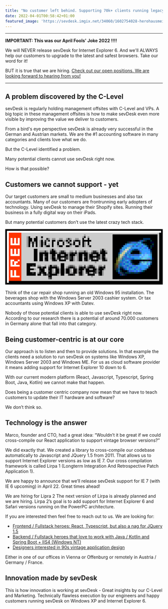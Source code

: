 ```yaml
---
title: "No customer left behind. Supporting 70k+ clients running legacy software."
date: 2022-04-01T00:58:42+01:00
featured_image: 'https://sevdesk.imgix.net/34060/1602754028-herohausmeisterservice.jpg'
---
```



---
 
**IMPORTANT: This was our April Fools' Joke 2022 !!!!**
 
We will NEVER release sevDesk for Internet Explorer 6. And we'll ALWAYS help our customers
to upgrade to the latest and safest browsers. Take our word for it!
 
BUT it is true that we are hiring. [Check out our open positions. We are looking forward to hearing from you!](https://sevdesk.de/karriere/)
 
---

## A problem discovered by the C-Level
sevDesk is regularly holding management offsites with C-Level and VPs. A big topic in these management offsites is how to make sevDesk even more visible by improving the value we deliver to customers.

From a bird's eye perspective sevDesk is already very successful in the German and Austrian markets. We are the #1 accounting software in many categories and clients love what we do.

But the C-Level identified a problem.

Many potential clients cannot use sevDesk right now.

How is that possible?

## Customers we cannot support - yet
Our target customers are small to medium businesses and also tax accountants. Many of our customers are frontrunning early adopters of technology. Using sevDesk to manage their Shopify sites. Running their business in a fully digital way on their iPads.

But many potential customers don’t use the latest crazy tech stack. 

![Internet Explorer Retro Gif](/img/ie_retro.gif)

Think of the car repair shop running an old Windows 95 installation. The beverages shop with the Windows Server 2003 cashier system. Or tax accountants using Windows XP with Datev.

Nobody of those potential clients is able to use sevDesk right now. According to our research there is a potential of around 70.000 customers in Germany alone that fall into that category.

## Being customer-centric is at our core
Our approach is to listen and then to provide solutions. In that example the clients need a solution to run sevDesk on systems like Windows XP, Windows Server 2003 and Windows ME. For us as cloud software provider it means adding support for Internet Explorer 10 down to 6.

With our current modern platform (React, Javascript, Typescript, Spring Boot, Java, Kotlin) we cannot make that happen. 

Does being a customer centric company now mean that we have to teach customers to update their IT hardware and software?

We don’t think so.

## Technology is the answer
Marco, founder and CTO, had a great idea: “Wouldn’t it be great if we could cross-compile our React application to support vintage browser versions?”

We did exactly that. We created a library to cross-compile our codebase automatically to Javascript and JQuery 1.5 from 2011. That allows us to support Internet Explorer versions as low as IE 7. Our cross compilation framework is called Lirpa 1 (Longterm Integration And Retrospective Patch Application 1). 

We are happy to announce that we’ll release sevDesk support for IE 7 (with IE 6 upcoming) in April 22. Great times ahead!

We are hiring for Lipra 2
The next version of Lirpa is already planned and we are hiring. Lirpa 2’s goal is to add support for Internet Explorer 6 and Safari versions running on the PowerPC architecture.

If you are interested then feel free to reach out to us. We are looking for:

- [Frontend / Fullstack heroes: React, Typescript, but also a nag for JQuery 1.5](https://sevdesk.de/karriere/entwicklung/)
- [Backend / Fullstack heroes that love to work with Java / Kotlin and Spring Boot + IIS4 (Windows NT)](https://sevdesk.de/karriere/entwicklung/)
- [Designers interested in 90s vintage application design](https://sevdesk.de/karriere/entwicklung/)

Either in one of our offices in Vienna or Offenburg or remotely in Austria / Germany / France.

## Innovation made by sevDesk
This is how innovation is working at sevDesk - Great insights by our C-Level and Marketing. Technically flawless execution by our engineers and happy customers running sevDesk on Windows XP and Internet Explorer 6. 

